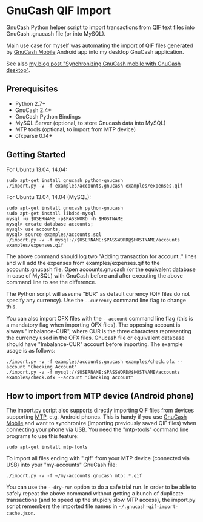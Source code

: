 GnuCash QIF Import
==================

[GnuCash][GnuCash] Python helper script to import transactions from [QIF][QIF] text files into GnuCash .gnucash file (or into MySQL).

Main use case for myself was automating the import of QIF files generated by [GnuCash Mobile][GnuCash Mobile] Android app into my desktop GnuCash application.

See also [my blog post "Synchronizing GnuCash mobile with GnuCash desktop"][my blog post].


Prerequisites
--------------

* Python 2.7+
* GnuCash 2.4+
* GnuCash Python Bindings
* MySQL Server (optional, to store Gnucash data into MySQL)
* MTP tools (optional, to import from MTP device)
* ofxparse 0.14+

Getting Started
---------------

For Ubuntu 13.04, 14.04:

    sudo apt-get install gnucash python-gnucash
    ./import.py -v -f examples/accounts.gnucash examples/expenses.qif

For Ubuntu 13.04, 14.04 (MySQL):

    sudo apt-get install gnucash python-gnucash
    sudo apt-get install libdbd-mysql
    mysql -u $USERNAME -p$PASSWORD -h $HOSTNAME
    mysql> create database accounts;
    mysql> use accounts;
    mysql> source examples/accounts.sql
    ./import.py -v -f mysql://$USERNAME:$PASSWORD@$HOSTNAME/accounts examples/expenses.qif

The above command should log two "Adding transaction for account.." lines and will add the expenses from examples/expenses.qif to the accounts.gnucash file.
Open accounts.gnucash (or the equivalent database in case of MySQL) with GnuCash before and after executing the above command line to see the difference.

The Python script will assume "EUR" as default currency (QIF files do not specify any currency). Use the `--currency` command line flag to change this.

You can also import OFX files with the `--account` command line flag (this is a mandatory flag when importing OFX files).
The opposing account is always "Imbalance-CUR", where CUR is the three characters representing the currency used in the OFX files.
Gnucash file or equivalent database should have "Imbalance-CUR" account before importing.
The example usage is as follows:

    ./import.py -v -f examples/accounts.gnucash examples/check.ofx --account "Checking Account"
    ./import.py -v -f mysql://$USERNAME:$PASSWORD@$HOSTNAME/accounts examples/check.ofx --account "Checking Account"

How to import from MTP device (Android phone)
---------------------------------------------

The import.py script also supports directly importing QIF files from devices supporting [MTP][MTP], e.g. Android phones.
This is handy if you use [GnuCash Mobile][GnuCash Mobile] and want to synchronize (importing previously saved QIF files) when connecting your phone via USB.
You need the "mtp-tools" command line programs to use this feature:

    sudo apt-get install mtp-tools

To import all files ending with ".qif" from your MTP device (connected via USB) into your "my-accounts" GnuCash file:

    ./import.py -v -f ~/my-accounts.gnucash mtp:.*.qif

You can use the `--dry-run` option to do a safe trial run.
In order to be able to safely repeat the above command without getting a bunch of duplicate transactions (and to speed up the stupidly slow MTP access),
the import.py script remembers the imported file names in `~/.gnucash-qif-import-cache.json`.


[my blog post]:   http://srcco.de/posts/synchronizing-gnucash-mobile-with-gnucash-desktop.html
[GnuCash]:        http://www.gnucash.org
[QIF]:            http://en.wikipedia.org/wiki/Quicken_Interchange_Format
[MTP]:            http://en.wikipedia.org/wiki/Media_Transfer_Protocol
[GnuCash Mobile]: https://play.google.com/store/apps/details?id=org.gnucash.android&hl=en
